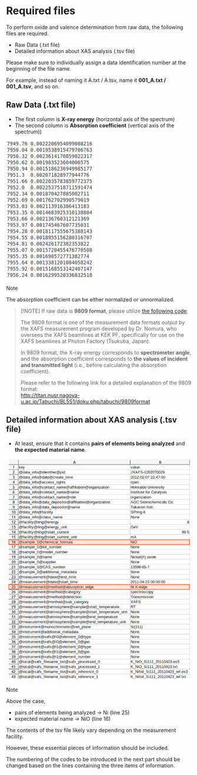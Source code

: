 # Required files

To perform oxide and valence determination from raw data, the following files are required.

+ Raw Data (.txt file)
+ Detailed information about XAS analysis (.tsv file)

Please make sure to individually assign a data identification number at the beginning of the file name. 

For example, instead of naming it A.txt / A.tsv, name it **001_A.txt / 001_A.tsv**, and so on.

## Raw Data (.txt file)
+ The first column is **X-ray energy** (horizontal axis of the spectrum)
+ The second column is **Absorption coefficient** (vertical axis of the spectrum))

![rawdata](/World/figure/RawData_txtfile.png)

> [!NOTE]
> The absorption coefficient can be either normalized or unnormalized.

>
> [!NOTE]
> If raw data is **9809 format**, please utilize [the following code](/World/02-2_9809format.md).
>
> The 9809 format is one of the measurement data formats output by the XAFS measurement program developed by Dr. Nomura, who oversees the XAFS beamlines at KEK PF, specifically for use on the XAFS beamlines at Photon Factory (Tsukuba, Japan).
>
> In 9809 format, the X-ray energy corresponds to **spectrometer angle**, <br>and the absorption coefficient corresponds to **the values of incident and transmitted light** (i.e., before calculating the absorption coefficient).
>
> Please refer to the following link for a detailed explanation of the 9809 format: <br>http://titan.nusr.nagoya-u.ac.jp/Tabuchi/BL5S1/doku.php/tabuchi/9809format



## Detailed information about XAS analysis (.tsv file)
+ At least, ensure that it contains **pairs of elements being analyzed** and **the expected material name**.

![tsvdata](/World/figure/Detailed_Information_tsvfile.png)

> [!NOTE]
> Above the case,
> + pairs of elements being analyzed → Ni (line 25)
> + expected material name → NiO (line 16)
>
> The contents of the tsv file likely vary depending on the measurement facility. 
>
> However, these essential pieces of information should be included.
>
> The numbering of the codes to be introduced in the next part should be changed based on the lines containing the three items of information.
